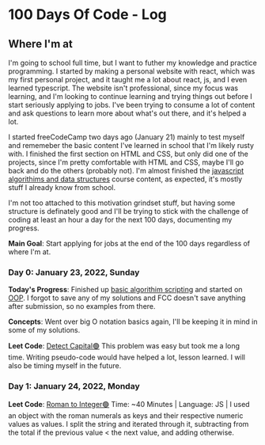 # 100 Days Of Code - Log

## Where I'm at

I'm going to school full time, but I want to futher my knowledge and practice programming. I started by making a personal website with react, which was my first personal project, and it taught me a lot about react, js, and I even learned typescript. The website isn't professional, since my focus was learning, and I'm looking to continue learning and trying things out before I start seriously applying to jobs. I've been trying to consume a lot of content and ask questions to learn more about what's out there, and it's helped a lot.

I started freeCodeCamp two days ago (January 21) mainly to test myself and rememeber the basic content I've learned in school that I'm likely rusty with. I finished the first section on HTML and CSS, but only did one of the projects, since I'm pretty comfortable with HTML and CSS, maybe I'll go back and do the others (probably not). I'm almost finished the [javascript algorithims and data structures](https://www.freecodecamp.org/learn/javascript-algorithms-and-data-structures/) course content, as expected, it's mostly stuff I already know from school.

I'm not too attached to this motivation grindset stuff, but having some structure is definately good and I'll be trying to stick with the challenge of coding at least an hour a day for the next 100 days, documenting my progress.

**Main Goal**: Start applying for jobs at the end of the 100 days regardless of where I'm at.

### Day 0: January 23, 2022, Sunday

**Today's Progress**:
Finished up [basic algorithim scripting](https://www.freecodecamp.org/learn/javascript-algorithms-and-data-structures/#basic-algorithm-scripting) and started on [OOP](https://www.freecodecamp.org/learn/javascript-algorithms-and-data-structures/#object-oriented-programming). I forgot to save any of my solutions and FCC doesn't save anything after submission, so no examples from there.

**Concepts**: Went over big O notation basics again, I'll be keeping it in mind in some of my solutions.

**Leet Code**: [Detect Capital🟢](https://leetcode.com/problems/detect-capital/) This problem was easy but took me a long time. Writing pseudo-code would have helped a lot, lesson learned. I will also be timing myself in the future.

### Day 1: January 24, 2022, Monday

**Leet Code**: [Roman to Integer🟢](https://leetcode.com/problems/roman-to-integer/) Time: ~40 Minutes | Language: JS | I used an object with the roman numerals as keys and their respective numeric values as values. I split the string and iterated through it, subtracting from the total if the previous value < the next value, and adding otherwise.

<!--
- [Valid Parentheses 🟢](https://leetcode.com/problems/valid-parentheses/)
🔴🟠🟡🟢🔵🟣🟤⚫⚪🔘🛑⭕
### Day 0: February 30, 2016 (Example 1)
##### (delete me or comment me out)

**Today's Progress**: Fixed CSS, worked on canvas functionality for the app.

**Thoughts:** I really struggled with CSS, but, overall, I feel like I am slowly getting better at it. Canvas is still new for me, but I managed to figure out some basic functionality.

**Link to work:** [Calculator App](http://www.example.com)

### Day 0: February 30, 2016 (Example 2)
##### (delete me or comment me out)

**Today's Progress**: Fixed CSS, worked on canvas functionality for the app.

**Thoughts**: I really struggled with CSS, but, overall, I feel like I am slowly getting better at it. Canvas is still new for me, but I managed to figure out some basic functionality.

**Link(s) to work**: [Calculator App](http://www.example.com)

### Day 1: June 27, Monday

**Today's Progress**: I've gone through many exercises on FreeCodeCamp.

**Thoughts** I've recently started coding, and it's a great feeling when I finally solve an algorithm challenge after a lot of attempts and hours spent.

**Link(s) to work**
1. [Find the Longest Word in a String](https://www.freecodecamp.com/challenges/find-the-longest-word-in-a-string)
2. [Title Case a Sentence](https://www.freecodecamp.com/challenges/title-case-a-sentence) -->
